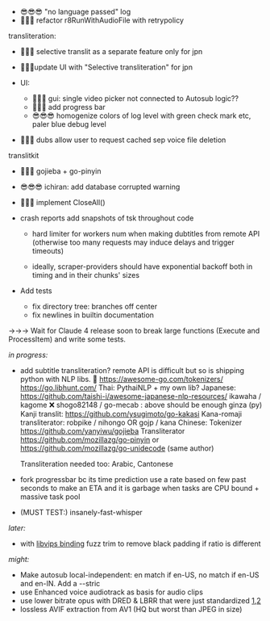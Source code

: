 - 😎😎😎 "no language passed" log 
- 🤯😎😎 refactor r8RunWithAudioFile with retrypolicy

transliteration:
   - 🤯😎😎 selective translit as a separate feature only for jpn
   - 🤯😎😎update UI with "Selective transliteration" for jpn


- UI: 
  - 🤯😎😎 gui: single video picker not connected to Autosub logic??
  - 🤯🤯😎 add progress bar
  - 😎😎😎 homogenize colors of log level with green check mark etc, paler blue debug level

- 🤯😎😎 dubs allow user to request cached sep voice file deletion

translitkit
   - 🤯🤯😎 gojieba + go-pinyin
   - 😎😎😎 ichiran: add database corrupted warning




- 🤯🤯😎 implement CloseAll()
- crash reports add snapshots of tsk throughout code
  - hard limiter for workers num when making dubtitles from remote API (otherwise too many requests may induce delays and trigger timeouts)

   - ideally, scraper-providers should have exponential backoff both in timing and in their chunks' sizes
- Add tests
   
   - fix directory tree: branches off center
   - fix newlines in builtin documentation
   

→→→ Wait for Claude 4 release soon to break large functions (Execute and ProcessItem) and write some tests.

*in progress:*
- add subtitle transliteration? remote API is difficult but so is shipping python with NLP libs. 🤔
https://awesome-go.com/tokenizers/
https://go.libhunt.com/
	Thai:
		PythaiNLP + my own lib?
	Japanese:	https://github.com/taishi-i/awesome-japanese-nlp-resources/
		ikawaha / kagome
		❌ shogo82148 / go-mecab : above should be enough
		ginza (py)
		Kanji translit: https://github.com/ysugimoto/go-kakasi
		Kana-romaji transliterator: robpike / nihongo  OR  gojp / kana 
	Chinese: 
		Tokenizer https://github.com/yanyiwu/gojieba
		Transliterator https://github.com/mozillazg/go-pinyin or https://github.com/mozillazg/go-unidecode (same author)
	
	Transliteration needed too: Arabic, Cantonese
- fork progressbar bc its time prediction use a rate based on few past seconds to make an ETA and it is garbage when tasks are CPU bound + massive task pool
- (MUST TEST:) insanely-fast-whisper

*later:*


- with [libvips binding](https://github.com/h2non/bimg) fuzz trim to remove black padding if ratio is different

*might:*

- Make autosub local-independent: en match if en-US, no match if en-US and en-IN. Add a --stric
- use Enhanced voice audiotrack as basis for audio clips
- use lower bitrate opus with DRED & LBRR that were just standardized [1](https://opus-codec.org/),[2](https://datatracker.ietf.org/doc/draft-ietf-mlcodec-opus-extension/)
- lossless AVIF extraction from AV1 (HQ but worst than JPEG in size)

